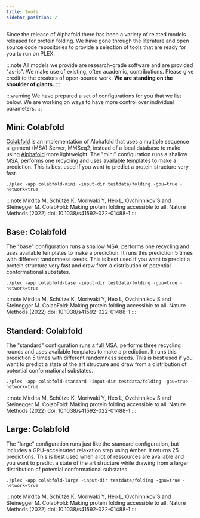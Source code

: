 ```yaml
---
title: Tools
sidebar_position: 2
---
```


Since the release of Alphafold there has been a variety of related models released for protein folding. We have gone through the literature and open source code repositories to provide a selection of tools that are ready for you to run on PLEX. 

:::note
All models we provide are research-grade software and are provided "as-is". We make use of existing, often academic, contributions. Please give credit to the creators of open-source work. **We are standing on the shoulder of giants.**
:::

:::warning
We have prepared a set of configurations for you that we list below. We are working on ways to have more control over individual parameters.
:::


## Mini: Colabfold
[Colabfold](https://github.com/sokrypton/ColabFold) is an implementation of Alphafold that uses a multiple sequence alignment (MSA) Server, MMSeq2, instead of a local database to make using [Alphafold](https://github.com/deepmind/alphafold) more lightweight. The "mini" configuration runs a shallow MSA, performs one recycling and uses available templates to make a prediction. This is best used if you want to predict a protein structure very fast. 

````
./plex -app colabfold-mini -input-dir testdata/folding -gpu=true -network=true
````

:::note
Mirdita M, Schütze K, Moriwaki Y, Heo L, Ovchinnikov S and Steinegger M. ColabFold: Making protein folding accessible to all.
Nature Methods (2022) doi: 10.1038/s41592-022-01488-1
:::


## Base: Colabfold
The "base" configuration runs a shallow MSA, performs one recycling and uses available templates to make a prediction. It runs this prediction 5 times with different randomness seeds. This is best used if you want to predict a protein structure very fast and draw from a distribution of potential conformational substates. 

````
./plex -app colabfold-base -input-dir testdata/folding -gpu=true -network=true
````

:::note
Mirdita M, Schütze K, Moriwaki Y, Heo L, Ovchinnikov S and Steinegger M. ColabFold: Making protein folding accessible to all.
Nature Methods (2022) doi: 10.1038/s41592-022-01488-1
:::

## Standard: Colabfold
The "standard" configuration runs a full MSA, performs three recycling rounds and uses available templates to make a prediction. It runs this prediction 5 times with different randomness seeds. This is best used if you want to predict a state of the art structure and draw from a distribution of potential conformational substates.

````
./plex -app colabfold-standard -input-dir testdata/folding -gpu=true -network=true
````

:::note
Mirdita M, Schütze K, Moriwaki Y, Heo L, Ovchinnikov S and Steinegger M. ColabFold: Making protein folding accessible to all.
Nature Methods (2022) doi: 10.1038/s41592-022-01488-1
:::

## Large: Colabfold
The "large" configuration runs just like the standard configuration, but includes a GPU-accelerated relaxation step using Amber. It returns 25 predictions. This is best used when a lot of ressources are available and you want to predict a state of the art structure while drawing from a larger distribution of potential conformational substates.

````
./plex -app colabfold-large -input-dir testdata/folding -gpu=true -network=true
````

:::note
Mirdita M, Schütze K, Moriwaki Y, Heo L, Ovchinnikov S and Steinegger M. ColabFold: Making protein folding accessible to all.
Nature Methods (2022) doi: 10.1038/s41592-022-01488-1
:::

